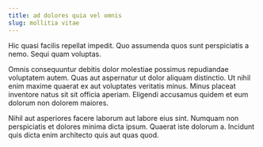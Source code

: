```yaml
---
title: ad dolores quia vel omnis
slug: mollitia vitae
---
```


Hic quasi facilis repellat impedit. Quo assumenda quos sunt perspiciatis a nemo. Sequi quam voluptas.

Omnis consequuntur debitis dolor molestiae possimus repudiandae voluptatem autem. Quas aut aspernatur ut dolor aliquam distinctio. Ut nihil enim maxime quaerat ex aut voluptates veritatis minus. Minus placeat inventore natus sit sit officia aperiam. Eligendi accusamus quidem et eum dolorum non dolorem maiores.

Nihil aut asperiores facere laborum aut labore eius sint. Numquam non perspiciatis et dolores minima dicta ipsum. Quaerat iste dolorum a. Incidunt quis dicta enim architecto quis aut quas quod.
